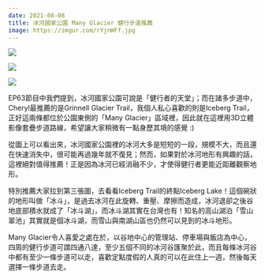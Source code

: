 ```yaml
---
date: 2021-08-08
title: 冰河國家公園 Many Glacier 健行步道推薦
image: https://imgur.com/rYjnWFf.jpg
---
```


![](https://imgur.com/rYjnWFf.jpg)

![](https://imgur.com/oF1iWuk.jpg)

![](https://imgur.com/bbn9gy6.jpg)

EP63節目中我們提到，冰河國家公園可說是「健行者的天堂」；而在諸多步道中，Cheryl最推薦的是Grinnell Glacier Trail，我個人私心喜歡的則是Iceberg Trail，正好這兩條都位於公園東側的「Many Glacier」區域裡，因此就在這裡用3D立體影像套疊步道路線，希望讓大家稍微有一點身歷其境的感覺 :)

從圖上可以看出來，冰河國家公園裡的冰河大多是短短的一段，規模不大，而且還在快速消失中，很可能再過幾年就不復見；然而，如果對於冰河地形有興趣的話，這裡絕對值得推薦！正是因為冰河已經消融不少，才使得健行者更能近距離觀察地形。

特別推薦大家拉到第三張圖，去看看Iceberg Trail的終點Iceberg Lake！這個碗狀的地形叫做「冰斗」，是過去冰河在此旋轉、重壓、摩擦而造成，冰河退卻之後谷地底部積水就成了「冰斗湖」，而冰斗湖其實在台灣也有！知名的高山湖泊「雪山翠池」其實就是個冰斗湖，而雪山與南湖山區也仍然可以見到的冰斗地形。

Many Glacier令人喜愛之處在於，以谷地中心的管理站、停車場與飯店為中心，四周的健行步道可謂四通八達，至少五個不同的冰河谷匯聚於此，而且每條冰河谷中都有至少一條步道可以走，喜歡定點度假的人真的可以在此住上一週，然後每天選擇一條步道去走。